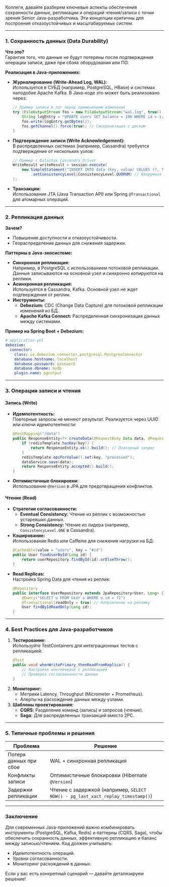 Коллеги, давайте разберем ключевые аспекты обеспечения сохранности данных, репликации и операций чтения/записи с точки зрения Senior Java-разработчика. Эти концепции критичны для построения отказоустойчивых и масштабируемых систем.

---

### 1. **Сохранность данных (Data Durability)**
**Что это?**  
Гарантия того, что данные не будут потеряны после подтверждения операции записи, даже при сбоях оборудования или ПО.

**Реализация в Java-приложениях:**
- **Журналирование (Write-Ahead Log, WAL):**  
  Используется в СУБД (например, PostgreSQL, HBase) и системах наподобие Apache Kafka. В Java-коде это может быть реализовано через:
  ```java
  // Пример записи в лог перед применением изменения
  try (FileOutputStream fos = new FileOutputStream("wal.log", true)) {
      String logEntry = "UPDATE users SET balance = 100 WHERE id = 1;\n";
      fos.write(logEntry.getBytes());
      fos.getChannel().force(true); // Синхронизация с диском
  }
  ```
- **Подтверждение записи (Write Acknowledgement):**  
  В распределенных системах (например, Cassandra) требуется подтверждение от нескольких узлов:
  ```java
  // Пример с Datastax Cassandra Driver
  WriteResult writeResult = session.execute(
      new SimpleStatement("INSERT INTO data (key, value) VALUES (?, ?)", k, v)
          .setConsistencyLevel(ConsistencyLevel.QUORUM) // Кворумная запись
  );
  ```
- **Транзакции:**  
  Использование JTA (Java Transaction API) или Spring `@Transactional` для атомарных операций.

---

### 2. **Репликация данных**
**Зачем?**
- Повышение доступности и отказоустойчивости.
- Геораспределение данных для снижения задержки.

**Паттерны в Java-экосистеме:**
- **Синхронная репликация:**  
  Например, в PostgreSQL с использованием потоковой репликации. Данные записываются на основной узел и синхронно копируются на реплики.
- **Асинхронная репликация:**  
  Используется в Cassandra, Kafka. Основной узел не ждет подтверждения от реплик.
- **Инструменты:**
    - **Debezium:** CDC (Change Data Capture) для потоковой репликации изменений из БД.
    - **Apache Kafka Connect:** Распределенная синхронизация данных между системами.

**Пример на Spring Boot + Debezium:**
```yaml
# application.yml
debezium:
  connector:
    class: io.debezium.connector.postgresql.PostgresConnector
    database.hostname: localhost
    database.password: password
    database.dbname: mydb
    plugin.name: pgoutput
```

---

### 3. **Операции записи и чтения**
#### **Запись (Write)**
- **Идемпотентность:**  
  Повторные запросы не меняют результат. Реализуется через UUID или ключи идемпотентности:
  ```java
  @PostMapping("/data")
  public ResponseEntity<?> createData(@RequestBody Data data, @RequestHeader("Idempotency-Key") String key) {
      if (redisTemplate.hasKey(key)) {
          return ResponseEntity.ok().build(); // Повторный запрос
      }
      redisTemplate.opsForValue().set(key, "processed");
      dataService.save(data);
      return ResponseEntity.accepted().build();
  }
  ```
- **Оптимистичные блокировки:**  
  Использование `@Version` в JPA для предотвращения конфликтов.

#### **Чтение (Read)**
- **Стратегии согласованности:**
    - **Eventual Consistency:** Чтение из реплик с возможностью устаревших данных.
    - **Strong Consistency:** Чтение из лидера (например, `ConsistencyLevel.ONE` в Cassandra).
- **Кэширование:**  
  Использование Redis или Caffeine для снижения нагрузки на БД:
  ```java
  @Cacheable(value = "users", key = "#id")
  public User findUserById(Long id) {
      return userRepository.findById(id).orElseThrow();
  }
  ```
- **Read Replicas:**  
  Настройка Spring Data для чтения из реплик:
  ```java
  @Repository
  public interface UserRepository extends JpaRepository<User, Long> {
      @Query("SELECT u FROM User u WHERE u.id = ?1")
      @Transactional(readOnly = true) // Направление на реплику
      User findByIdReadOnly(Long id);
  }
  ```

---

### 4. **Бest Practices для Java-разработчиков**
1. **Тестирование:**  
   Используйте TestContainers для интеграционных тестов с репликацией:
   ```java
   @Test
   public void whenWritePrimary_thenReadFromReplica() {
       // Настройка контейнеров с репликацией
       // Проверка согласованности данных
   }
   ```
2. **Мониторинг:**
    - Метрики Latency, Throughput (Micrometer + Prometheus).
    - Алерты на расхождение данных между узлами.
3. **Шаблоны проектирования:**
    - **CQRS:** Разделение команд (запись) и запросов (чтение).
    - **Saga:** Для распределенных транзакций вместо 2PC.

---

### 5. **Типичные проблемы и решения**
| Проблема               | Решение                                                                 |
|------------------------|-------------------------------------------------------------------------|
| Потеря данных при сбое | WAL + синхронная репликация                                            |
| Конфликты записи       | Оптимистичные блокировки (Hibernate `@Version`)                        |
| Задержки репликации    | Чтение с задержкой (например, `SELECT NOW() - pg_last_xact_replay_timestamp()`) |

---

### Заключение
Для современных Java-приложений важно комбинировать инструменты (PostgreSQL, Kafka, Redis) и паттерны (CQRS, Saga), чтобы обеспечить сохранность данных, эффективную репликацию и баланс между записью/чтением. Код должен учитывать:
- Идемпотентность операций.
- Уровни согласованности.
- Мониторинг расхождений в данных.

Если у вас есть конкретный сценарий — давайте детализируем решение!